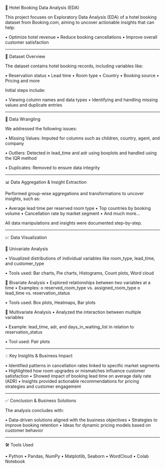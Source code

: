 🏨 Hotel Booking Data Analysis (EDA)

This project focuses on Exploratory Data Analysis (EDA) of a hotel booking dataset from Booking.com, aiming to uncover actionable insights that can help:

•	Optimize hotel revenue
•	Reduce booking cancellations
•	Improve overall customer satisfaction
________________________________________
📂 Dataset Overview

The dataset contains hotel booking records, including variables like:

•	Reservation status
•	Lead time
•	Room type
•	Country
•	Booking source
•	Pricing and more

Initial steps include:

•	Viewing column names and data types
•	Identifying and handling missing values and duplicate entries
________________________________________
🧹 Data Wrangling

We addressed the following issues:

•	Missing Values: Imputed for columns such as children, country, agent, and company

•	Outliers: Detected in lead_time and adr using boxplots and handled using the IQR method

•	Duplicates: Removed to ensure data integrity
________________________________________
📊 Data Aggregation & Insight Extraction

Performed group-wise aggregations and transformations to uncover insights, such as:

•	Average lead time per reserved room type
•	Top countries by booking volume
•	Cancellation rate by market segment
•	And much more...

All data manipulations and insights were documented step-by-step.
________________________________________
📈 Data Visualization

🔹 Univariate Analysis

•	Visualized distributions of individual variables like room_type, lead_time, and customer_type

•	Tools used: Bar charts, Pie charts, Histograms, Count plots, Word cloud

🔸 Bivariate Analysis
•	Explored relationships between two variables at a time
•	Examples:
o	reserved_room_type vs. assigned_room_type
o	lead_time vs. reservation_status

•	Tools used: Box plots, Heatmaps, Bar plots

🔺 Multivariate Analysis
•	Analyzed the interaction between multiple variables

•	Example: lead_time, adr, and days_in_waiting_list in relation to reservation_status

•	Tool used: Pair plots
________________________________________
💡 Key Insights & Business Impact

•	Identified patterns in cancellation rates linked to specific market segments
•	Highlighted how room upgrades or mismatches influence customer satisfaction
•	Showed impact of booking lead time on average daily rate (ADR)
•	Insights provided actionable recommendations for pricing strategies and customer engagement
________________________________________
✅ Conclusion & Business Solutions

The analysis concludes with:

•	Data-driven solutions aligned with the business objectives
•	Strategies to improve booking retention
•	Ideas for dynamic pricing models based on customer behavior
________________________________________
🛠 Tools Used

•	Python
•	Pandas, NumPy
•	Matplotlib, Seaborn
•	WordCloud
•	Colab Notebook
